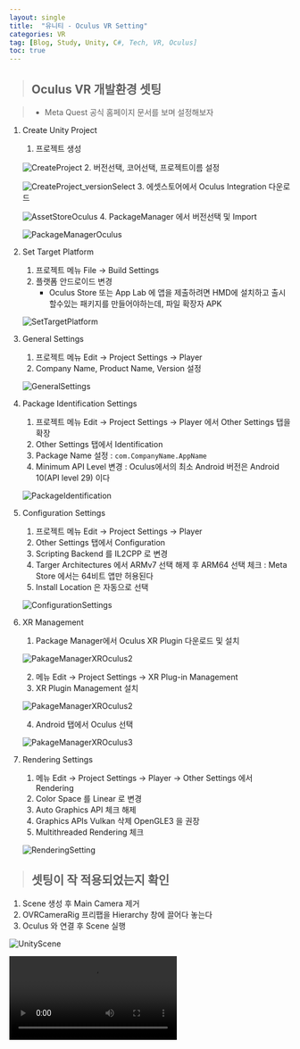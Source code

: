 ```yaml
---
layout: single
title:  "유니티 - Oculus VR Setting"
categories: VR
tag: [Blog, Study, Unity, C#, Tech, VR, Oculus]
toc: true
---
```


> ## Oculus VR 개발환경 셋팅

> - Meta Quest 공식 홈페이지 문서를 보며 설정해보자

1. Create Unity Project
    1. 프로젝트 생성
    
    ![CreateProject](https://github.com/tehg36/tehg36.github.io/blob/master/images/2022-12-15-VR-OculusSetting_posting/ProjectCreate.png)
    2. 버전선택, 코어선택, 프로젝트이름 설정
    
    ![CreateProject_versionSelect](https://github.com/tehg36/tehg36.github.io/blob/master/images/2022-12-15-VR-OculusSetting_posting/ProjectCreateSetting.png)
    3. 에셋스토어에서 Oculus Integration 다운로드
    
    ![AssetStoreOculus](https://github.com/tehg36/tehg36.github.io/blob/master/images/2022-12-15-VR-OculusSetting_posting/AssetStore.png)
    4. PackageManager 에서 버전선택 및 Import
    
    ![PackageManagerOculus](https://github.com/tehg36/tehg36.github.io/blob/master/images/2022-12-15-VR-OculusSetting_posting/PackageManager.png)

2. Set Target Platform
    1. 프로젝트 메뉴 File -> Build Settings
    2. 플랫폼 안드로이드 변경
       - Oculus Store 또는 App Lab 에 앱을 제출하려면 HMD에 설치하고 출시할수있는 패키지를 만들어야하는데, 파일 확장자 APK
    
    ![SetTargetPlatform](https://github.com/tehg36/tehg36.github.io/blob/master/images/2022-12-15-VR-OculusSetting_posting/SetTargetPlatform.png)

3. General Settings
   1. 프로젝트 메뉴 Edit -> Project Settings -> Player
   2. Company Name, Product Name, Version 설정

    ![GeneralSettings](https://github.com/tehg36/tehg36.github.io/blob/master/images/2022-12-15-VR-OculusSetting_posting/GeneralSettings.png)

4. Package Identification Settings
   1. 프로젝트 메뉴 Edit -> Project Settings -> Player 에서 Other Settings 탭을 확장
   2. Other Settings 탭에서 Identification
   3. Package Name 설정 : `com.CompanyName.AppName`
   4. Minimum API Level 변경 : Oculus에서의 최소 Android 버전은 Android 10(API level 29) 이다

    ![PackageIdentification](https://github.com/tehg36/tehg36.github.io/blob/master/images/2022-12-15-VR-OculusSetting_posting/PackageIdentificationSettings1.png)

5. Configuration Settings
   1. 프로젝트 메뉴 Edit -> Project Settings -> Player
   2. Other Settings 탭에서 Configuration
   3. Scripting Backend 를 IL2CPP 로 변경
   4. Targer Architectures 에서 ARMv7 선택 해제 후 ARM64 선택 체크 : Meta Store 에서는 64비트 앱만 허용된다
   5. Install Location 은 자동으로 선택

    ![ConfigurationSettings](https://github.com/tehg36/tehg36.github.io/blob/master/images/2022-12-15-VR-OculusSetting_posting/ConfigurationSettings.png)

6. XR Management
   1. Package Manager에서 Oculus XR Plugin 다운로드 및 설치

    ![PakageManagerXROculus2](https://github.com/tehg36/tehg36.github.io/blob/master/images/2022-12-15-VR-OculusSetting_posting/XRPlugin3.png)

   2. 메뉴 Edit -> Project Settings -> XR Plug-in Management
   3. XR Plugin Management 설치

    ![PakageManagerXROculus2](https://github.com/tehg36/tehg36.github.io/blob/master/images/2022-12-15-VR-OculusSetting_posting/XRPlugin.png)

   4. Android 탭에서 Oculus 선택

    ![PakageManagerXROculus3](https://github.com/tehg36/tehg36.github.io/blob/master/images/2022-12-15-VR-OculusSetting_posting/XRPlugin2.png)


7. Rendering Settings
   1. 메뉴 Edit -> Project Settings -> Player -> Other Settings 에서 Rendering
   2. Color Space 를 Linear 로 변경
   3. Auto Graphics API 체크 해제
   4. Graphics APIs Vulkan 삭제 OpenGLE3 을 권장
   5. Multithreaded Rendering 체크

    ![RenderingSetting](https://github.com/tehg36/tehg36.github.io/blob/master/images/2022-12-15-VR-OculusSetting_posting/RenderingSettings.png)

> ## 셋팅이 작 적용되었는지 확인

1. Scene 생성 후 Main Camera 제거
2. OVRCameraRig 프리팹을 Hierarchy 창에 끌어다 놓는다
3. Oculus 와 연결 후 Scene 실행

![UnityScene](https://github.com/tehg36/tehg36.github.io/blob/master/images/2022-12-15-VR-OculusSetting_posting/SceneSetting.png)

![PlayVideo](https://github.com/tehg36/tehg36.github.io/blob/master/images/2022-12-15-VR-OculusSetting_posting/UnityScenePlayWithOculus.mp4)
